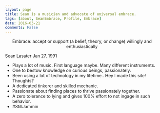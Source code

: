 ```yaml
---
layout: page
title: Sean is a musician and advocate of universal embrace.
tags: [about, SeanEmbrace, Profile, Embrace]
date: 2016-03-21
comments: False
---
```

    
<center>Embrace: accept or support (a belief, theory, or change) willingly and enthusiastically</center>

Sean Lasater
Jan 27, 1991
* Plays a lot of music. First language maybe. Many different instruments. 
* One to bestow knowledge on curious beings, passionately.
* Been using a lot of technology in my lifetime.. Hey I made this site! Thoughts?
* A dedicated tinkerer and skilled mechanic.
* Passionate about finding places to thrive passionately together.
* A zero tolerance to lying and gives 100% effort to not ingage in such behavior.
* #StillJammin


